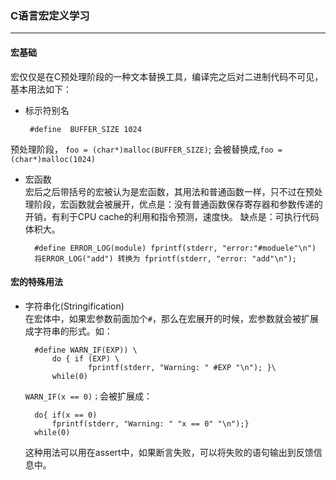 ### C语言宏定义学习

----------
#### 宏基础  
宏仅仅是在C预处理阶段的一种文本替换工具，编译完之后对二进制代码不可见，基本用法如下： 

-  标示符别名


		#define  BUFFER_SIZE 1024
预处理阶段， `foo = (char*)malloc(BUFFER_SIZE)`; 会被替换成,`foo = (char*)malloc(1024)`  
- 宏函数  
宏后之后带括号的宏被认为是宏函数，其用法和普通函数一样，只不过在预处理阶段，宏函数就会被展开，优点是：没有普通函数保存寄存器和参数传递的开销，有利于CPU cache的利用和指令预测，速度快。 缺点是：可执行代码体积大。
		
		#define ERROR_LOG(module) fprintf(stderr, "error:"#moduele"\n")  
		将ERROR_LOG("add") 转换为 fprintf(stderr, "error: "add"\n");
#### 宏的特殊用法

- 字符串化(Stringification)  
在宏体中，如果宏参数前面加个`#`，那么在宏展开的时候，宏参数就会被扩展成字符串的形式。如：  

		#define WARN_IF(EXP)) \
			do { if (EXP) \
					fprintf(stderr, "Warning: " #EXP "\n"); }\
			while(0)

	`WARN_IF(x == 0)；`会被扩展成：
		
		do{ if(x == 0)
			fprintf(stderr, "Warning: " "x == 0" "\n");}
		while(0)
	这种用法可以用在assert中，如果断言失败，可以将失败的语句输出到反馈信息中。
